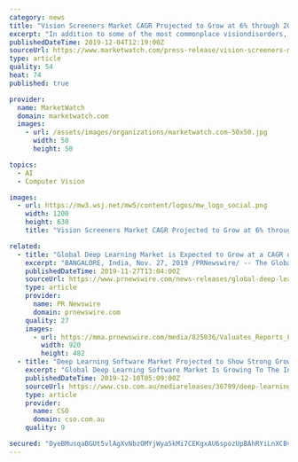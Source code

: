 ```yaml
---
category: news
title: "Vision Screeners Market CAGR Projected to Grow at 6% through 2029"
excerpt: "In addition to some of the most commonplace visiondisorders, newly establishing problems such as digital eye strain (morepopularly, computer vision syndrome) are strongly necessitating the demand forefficient vision screening tests, particularly among the younger population.This, according to FMI's analysis, will drive sales of vision screeners ..."
publishedDateTime: 2019-12-04T12:19:00Z
sourceUrl: https://www.marketwatch.com/press-release/vision-screeners-market-cagr-projected-to-grow-at-6-through-2029-2019-12-04
type: article
quality: 54
heat: 74
published: true

provider:
  name: MarketWatch
  domain: marketwatch.com
  images:
    - url: /assets/images/organizations/marketwatch.com-50x50.jpg
      width: 50
      height: 50

topics:
  - AI
  - Computer Vision

images:
  - url: https://mw3.wsj.net/mw5/content/logos/mw_logo_social.png
    width: 1200
    height: 630
    title: "Vision Screeners Market CAGR Projected to Grow at 6% through 2029"

related:
  - title: "Global Deep Learning Market is Expected to Grow at a CAGR of 33.64% by 2025 : Valuates Reports™"
    excerpt: "BANGALORE, India, Nov. 27, 2019 /PRNewswire/ -- The Global Deep Learning market in 2018 was 2.75 Billion and is anticipated to grow exponentially by 2025, With a 33.64 Percent CAGR in 2018-2025. Deep learning is a subset of Artificial Intelligence (AI ..."
    publishedDateTime: 2019-11-27T13:04:00Z
    sourceUrl: https://www.prnewswire.com/news-releases/global-deep-learning-market-is-expected-to-grow-at-a-cagr-of-33-64-by-2025--valuates-reports-300966092.html
    type: article
    provider:
      name: PR Newswire
      domain: prnewswire.com
    quality: 27
    images:
      - url: https://mma.prnewswire.com/media/825036/Valuates_Reports_Logo.jpg?p=facebook
        width: 920
        height: 482
  - title: "Deep Learning Software Market Projected to Show Strong Growth, Expanded Technology by 2029"
    excerpt: "Global Deep Learning Software Market Is Growing To The Increasing Number Of Large Enterprise and SMB Industry Worldwide (2020-2029). Market.us has recently published a comprehensive and exclusionary research report titled, \"Deep Learning Software Market Trends by Types (Cloud-based, On-premise), Investigation by Application (Large Enterprise ..."
    publishedDateTime: 2019-12-10T05:09:00Z
    sourceUrl: https://www.cso.com.au/mediareleases/36799/deep-learning-software-market-projected-to-show/
    type: article
    provider:
      name: CSO
      domain: cso.com.au
    quality: 9

secured: "DyeBMusqaBGUt5vlAgXvNbzOMYjWya5kMi7CEKgxAU6spozUpBAhRYiLnXCBvQjUBOmwihirMsNMkanT6+D7lLDv++LiWVirEsmK40gWQ2IBGhG00EwKibnNShJ7zh6OoK+HzJJLhNunSZWLtrnRLk1xxcwQa7udDonoZ5tB3TpM5VNaTDQOuNWkz+DqaXFfXwzM5U2jNhDoUpjcosaJ9lnPJyJzLAfY1RbJQzLNI7o6NKibjeUSe7s4dlTFPXBgbwyssmpnbrc0BkkzH30r8w==;0P8Xc4VMAJve1pMMibEUbA=="
---
```


